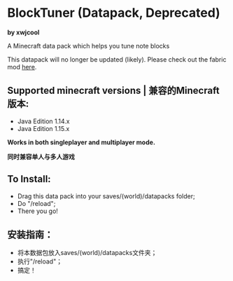 # BlockTuner (Datapack, Deprecated)
**by xwjcool**

A Minecraft data pack which helps you tune note blocks

This datapack will no longer be updated (likely). Please check out the fabric mod [here](https://github.com/xwjcool123/BlockTunerMod).

## Supported minecraft versions | 兼容的Minecraft版本:
* Java Edition 1.14.x
* Java Edition 1.15.x

**Works in both singleplayer and multiplayer mode.**

**同时兼容单人与多人游戏**


## To Install:
* Drag this data pack into your saves/(world)/datapacks folder;
* Do "/reload";
* There you go\!

## 安装指南：
* 将本数据包放入saves/(world)/datapacks文件夹；
* 执行"/reload"；
* 搞定！
